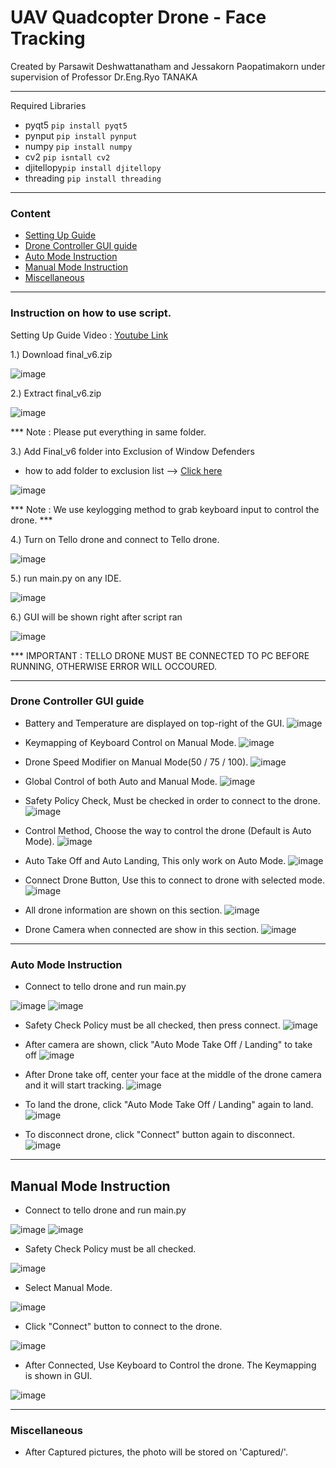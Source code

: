 # UAV Quadcopter Drone - Face Tracking
Created by Parsawit Deshwattanatham and Jessakorn Paopatimakorn under supervision of Professor Dr.Eng.Ryo TANAKA
________________________________________________________________________
Required Libraries
- pyqt5     `pip install pyqt5`
- pynput    `pip install pynput`
- numpy     `pip install numpy`
- cv2       `pip isntall cv2`
- djitellopy`pip install djitellopy` 
- threading `pip install threading`
________________________________________________________________________
### Content
- [Setting Up Guide](#instruction-on-how-to-use-script)
- [Drone Controller GUI guide](#drone-controller-gui-guide)
- [Auto Mode Instruction](#auto-mode-instruction)
- [Manual Mode Instruction](#manual-mode-instruction)
- [Miscellaneous](#miscellaneous)
________________________________________________________________________
### Instruction on how to use script.

Setting Up Guide Video : [Youtube Link](https://youtu.be/ZkW8kbGyPmc)

1.) Download final_v6.zip

![image](https://user-images.githubusercontent.com/77602952/181140108-322fd0b2-5233-4e03-9835-7ce31b25f993.png)

2.) Extract final_v6.zip

![image](https://user-images.githubusercontent.com/77602952/181140487-33c1589d-d1ad-45ab-adbc-eb7cc9f40937.png)

*** Note : Please put everything in same folder.

3.) Add Final_v6 folder into Exclusion of Window Defenders
- how to add folder to exclusion list --> [Click here](https://support.microsoft.com/en-us/windows/add-an-exclusion-to-windows-security-811816c0-4dfd-af4a-47e4-c301afe13b26#:~:text=Go%20to%20Start%20>%20Settings%20>%20Update,%2C%20file%20types%2C%20or%20process.)

![image](https://user-images.githubusercontent.com/77602952/181142651-ce9e274f-a101-4189-91e6-2bbe4f6f3512.png)

*** Note : We use keylogging method to grab keyboard input to control the drone. ***


4.) Turn on Tello drone and connect to Tello drone.

![image](https://user-images.githubusercontent.com/77602952/181142468-d93f6c25-938f-4d67-b398-af00697a0805.png)

5.) run main.py on any IDE.

![image](https://user-images.githubusercontent.com/77602952/181142041-aa04c031-0ae7-4b99-bb76-a76dfe338619.png)

6.) GUI will be shown right after script ran

![image](https://user-images.githubusercontent.com/77602952/181144106-9bc2aa05-6de7-4bf7-9343-085e86d65f23.png)

*** IMPORTANT : TELLO DRONE MUST BE CONNECTED TO PC BEFORE RUNNING, OTHERWISE ERROR WILL OCCOURED.
________________________________________________________________________

### Drone Controller GUI guide

- Battery and Temperature are displayed on top-right of the GUI.
![image](https://user-images.githubusercontent.com/77602952/181144538-da2b78fb-48cd-4e25-916c-e321d3af5ab1.png)

- Keymapping of Keyboard Control on Manual Mode.
![image](https://user-images.githubusercontent.com/77602952/181144754-ae7be6cd-0aa2-41df-a8fa-8c9def2acd39.png)

- Drone Speed Modifier on Manual Mode(50 / 75 / 100).
![image](https://user-images.githubusercontent.com/77602952/181144878-0feea131-06dc-4bd1-a015-c89bab2580ce.png)

- Global Control of both Auto and Manual Mode.
![image](https://user-images.githubusercontent.com/77602952/181157864-04eafc35-273f-4065-8474-96e4604f63d6.png)

- Safety Policy Check, Must be checked in order to connect to the drone.
![image](https://user-images.githubusercontent.com/77602952/181158252-f1ce41fc-45dd-458a-aaa0-55508c386abb.png)

- Control Method, Choose the way to control the drone (Default is Auto Mode).
![image](https://user-images.githubusercontent.com/77602952/181158473-b36f617d-f8dd-48ad-8d4e-74d6e1fdf9d4.png)

- Auto Take Off and Auto Landing, This only work on Auto Mode.
![image](https://user-images.githubusercontent.com/77602952/181158867-4e506af9-99a5-4070-ba72-b9b270f82ca4.png)

- Connect Drone Button, Use this to connect to drone with selected mode.
![image](https://user-images.githubusercontent.com/77602952/181159170-365fad48-bbd0-4568-94a5-486e01c19463.png)

- All drone information are shown on this section.
![image](https://user-images.githubusercontent.com/77602952/181163732-ef4b5d6d-bd5a-45eb-ac28-d666930f81f2.png)

- Drone Camera when connected are show in this section.
![image](https://user-images.githubusercontent.com/77602952/181164500-6ea91063-8e09-46cf-88be-0ffa7f2d62c9.png)
________________________________________________________________________
### Auto Mode Instruction
- Connect to tello drone and run main.py

![image](https://user-images.githubusercontent.com/77602952/181142468-d93f6c25-938f-4d67-b398-af00697a0805.png)
![image](https://user-images.githubusercontent.com/77602952/181142041-aa04c031-0ae7-4b99-bb76-a76dfe338619.png)

- Safety Check Policy must be all checked, then press connect.
![image](https://user-images.githubusercontent.com/77602952/181166100-7f74a078-7d6e-46ba-a4a0-c3e1fbf5e073.png)

- After camera are shown, click "Auto Mode Take Off / Landing" to take off
![image](https://user-images.githubusercontent.com/77602952/181166527-39ed6392-4e32-4603-bdb6-f26542a7afcd.png)

- After Drone take off, center your face at the middle of the drone camera and it will start tracking.
![image](https://user-images.githubusercontent.com/77602952/181188311-0ec1581c-f6f8-4fb7-8ee1-7ecbf4e36f15.png)

- To land the drone, click "Auto Mode Take Off / Landing" again to land.
![image](https://user-images.githubusercontent.com/77602952/181167402-9373afc5-065f-402e-8650-6248f0333597.png)

- To disconnect drone, click "Connect" button again to disconnect.
![image](https://user-images.githubusercontent.com/77602952/181167681-947898a0-220d-4884-8549-7cb6907400e5.png)
________________________________________________________________________
## Manual Mode Instruction
- Connect to tello drone and run main.py

![image](https://user-images.githubusercontent.com/77602952/181142468-d93f6c25-938f-4d67-b398-af00697a0805.png)
![image](https://user-images.githubusercontent.com/77602952/181142041-aa04c031-0ae7-4b99-bb76-a76dfe338619.png)

- Safety Check Policy must be all checked.

![image](https://user-images.githubusercontent.com/77602952/181172600-caa257f9-a7aa-4a7a-807a-f21f947e55da.png)

- Select Manual Mode.

![image](https://user-images.githubusercontent.com/77602952/181172669-969fd4d6-0127-46ca-aa1c-afbd7851baee.png)

- Click "Connect" button to connect to the drone.

![image](https://user-images.githubusercontent.com/77602952/181172740-a7ecb155-122e-4b3a-830a-a9a49f6456e8.png)

- After Connected, Use Keyboard to Control the drone. The Keymapping is shown in GUI.

![image](https://user-images.githubusercontent.com/77602952/181172912-445d3c06-f7fc-45f9-aad8-f6e31a1971d7.png)
________________________________________________________________________
### Miscellaneous
- After Captured pictures, the photo will be stored on 'Captured/'.

